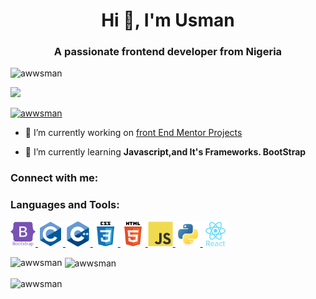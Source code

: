 <h1 align="center">Hi 👋, I'm Usman</h1>
<h3 align="center">A passionate frontend developer from Nigeria</h3>
<img src="https://komarev.com/ghpvc/?username=awwsman&label=Profile%20views&color=0e75b6&style=flat" alt="awwsman" />

<p align="left"> <img src="https://media.giphy.com/media/qgQUggAC3Pfv687qPC/giphy.gif"> </p>

<p align="left"> <a href="https://github.com/ryo-ma/github-profile-trophy"><img src="https://github-profile-trophy.vercel.app/?username=awwsman" alt="awwsman" /></a> </p>

- 🔭 I’m currently working on [front End Mentor Projects](https://www.frontendmentor.io)

- 🌱 I’m currently learning **Javascript,and It's Frameworks. BootStrap**

<h3 align="left">Connect with me:</h3>
<p align="left">
</p>

<h3 align="left">Languages and Tools:</h3>
<p align="left"> <a href="https://getbootstrap.com" target="_blank" rel="noreferrer"> <img src="https://raw.githubusercontent.com/devicons/devicon/master/icons/bootstrap/bootstrap-plain-wordmark.svg" alt="bootstrap" width="40" height="40"/> </a> <a href="https://www.cprogramming.com/" target="_blank" rel="noreferrer"> <img src="https://raw.githubusercontent.com/devicons/devicon/master/icons/c/c-original.svg" alt="c" width="40" height="40"/> </a> <a href="https://www.w3schools.com/cpp/" target="_blank" rel="noreferrer"> <img src="https://raw.githubusercontent.com/devicons/devicon/master/icons/cplusplus/cplusplus-original.svg" alt="cplusplus" width="40" height="40"/> </a> <a href="https://www.w3schools.com/css/" target="_blank" rel="noreferrer"> <img src="https://raw.githubusercontent.com/devicons/devicon/master/icons/css3/css3-original-wordmark.svg" alt="css3" width="40" height="40"/> </a> <a href="https://www.w3.org/html/" target="_blank" rel="noreferrer"> <img src="https://raw.githubusercontent.com/devicons/devicon/master/icons/html5/html5-original-wordmark.svg" alt="html5" width="40" height="40"/> </a> <a href="https://developer.mozilla.org/en-US/docs/Web/JavaScript" target="_blank" rel="noreferrer"> <img src="https://raw.githubusercontent.com/devicons/devicon/master/icons/javascript/javascript-original.svg" alt="javascript" width="40" height="40"/> </a> <a href="https://www.python.org" target="_blank" rel="noreferrer"> <img src="https://raw.githubusercontent.com/devicons/devicon/master/icons/python/python-original.svg" alt="python" width="40" height="40"/> </a> <a href="https://reactjs.org/" target="_blank" rel="noreferrer"> <img src="https://raw.githubusercontent.com/devicons/devicon/master/icons/react/react-original-wordmark.svg" alt="react" width="40" height="40"/> </a> </p>

<p><img align="left" src="https://github-readme-stats.vercel.app/api/top-langs?username=awwsman&show_icons=true&locale=en&layout=compact" alt="awwsman" /></p>

<p>&nbsp;<img align="center" src="https://github-readme-stats.vercel.app/api?username=awwsman&show_icons=true&locale=en" alt="awwsman" /></p>

<p><img align="center" src="https://github-readme-streak-stats.herokuapp.com/?user=awwsman&" alt="awwsman" /></p>
